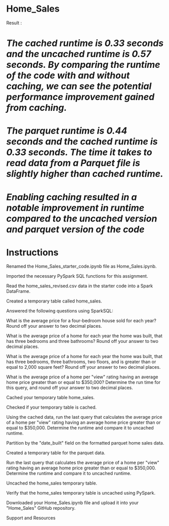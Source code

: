 # Home_Sales
Result : 
# ***The cached runtime is 0.33 seconds and the uncached runtime is 0.57 seconds. By comparing the runtime of the code with and without caching, we can see the potential performance improvement gained from caching.***

# ***The parquet runtime is 0.44 seconds and the cached runtime is 0.33 seconds. The time it takes to read data from a Parquet file is slightly higher than cached runtime.***

# ***Enabling caching resulted in a notable improvement in runtime compared to the uncached version and parquet version of the code***

# Instructions
Renamed the Home_Sales_starter_code.ipynb file as Home_Sales.ipynb.

Imported the necessary PySpark SQL functions for this assignment.

Read the home_sales_revised.csv data in the starter code into a Spark DataFrame.

Created a temporary table called home_sales.

Answered the following questions using SparkSQL:

What is the average price for a four-bedroom house sold for each year? Round off your answer to two decimal places.

What is the average price of a home for each year the home was built, that has three bedrooms and three bathrooms? Round off your answer to two decimal places.

What is the average price of a home for each year the home was built, that has three bedrooms, three bathrooms, two floors, and is greater than or equal to 2,000 square feet? Round off your answer to two decimal places.

What is the average price of a home per "view" rating having an average home price greater than or equal to $350,000? Determine the run time for this query, and round off your answer to two decimal places.

Cached your temporary table home_sales.

Checked if your temporary table is cached.

Using the cached data, run the last query that calculates the average price of a home per "view" rating having an average home price greater than or equal to $350,000. Determine the runtime and compare it to uncached runtime.

Partition by the "date_built" field on the formatted parquet home sales data.

Created a temporary table for the parquet data.

Run the last query that calculates the average price of a home per "view" rating having an average home price greater than or equal to $350,000. Determine the runtime and compare it to uncached runtime.

Uncached the home_sales temporary table.

Verify that the home_sales temporary table is uncached using PySpark.

Downloaded your Home_Sales.ipynb file and upload it into your "Home_Sales" GitHub repository.

Support and Resources
